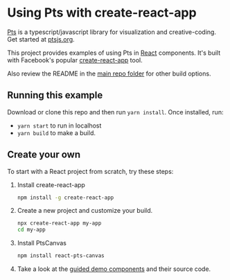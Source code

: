 # Using Pts with create-react-app

[Pts](https://github.com/williamngan/pts) is a typescript/javascript library for visualization and creative-coding. Get started at [ptsjs.org](https://ptsjs.org).

This project provides examples of using Pts in [React](https://github.com/facebook/react) components. It's built with Facebook's popular [create-react-app](https://github.com/facebook/create-react-app) tool.

Also review the README in the [main repo folder](https://github.com/williamngan/pts-react-example/) for other build options.



## Running this example

Download or clone this repo and then run `yarn install`. Once installed, run:
 - `yarn start` to run in localhost
 - `yarn build` to make a build.


## Create your own

To start with a React project from scratch, try these steps:
 
1. Install create-react-app
    ```bash
    npm install -g create-react-app
    ```
2. Create a new project and customize your build.
    ```bash
    npx create-react-app my-app
    cd my-app
    ```
3. Install PtsCanvas
    ```bash
    npm install react-pts-canvas
    ```
4. Take a look at the [guided demo components](https://williamngan.github.io/pts-react-example/build/) and their source code.

